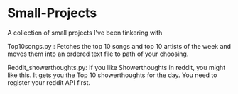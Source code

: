 # Small-Projects
A collection of small projects I've been tinkering with

Top10songs.py :  Fetches the top 10 songs and top 10 artists of the week and moves them into an ordered text file to path of your choosing.

Reddit_showerthoughts.py: If you like Showerthoughts in reddit, you might like this. It gets you the Top 10 showerthoughts for the day. You need to register your reddit API first.

